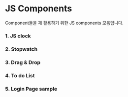 # JS Components

Component들을 재 활용하기 위한 JS components 모음입니다.

### 1. JS clock

### 2. Stopwatch

### 3. Drag & Drop

### 4. To do List

### 5. Login Page sample
